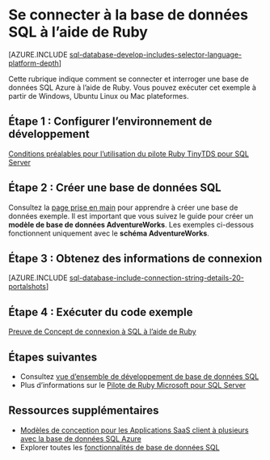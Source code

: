 <properties
    pageTitle="Se connecter à la base de données SQL à l’aide de Ruby | Microsoft Azure"
    description="Donnez un exemple de code prononciation que vous pouvez exécuter pour vous connecter à la base de données SQL Azure."
    services="sql-database"
    documentationCenter=""
    authors="ajlam"
    manager="jhubbard"
    editor=""/>


<tags
    ms.service="sql-database"
    ms.workload="drivers"
    ms.tgt_pltfrm="na"
    ms.devlang="ruby"
    ms.topic="article"
    ms.date="10/03/2016"
    ms.author="andrela"/>


# <a name="connect-to-sql-database-by-using-ruby"></a>Se connecter à la base de données SQL à l’aide de Ruby 

[AZURE.INCLUDE [sql-database-develop-includes-selector-language-platform-depth](../../includes/sql-database-develop-includes-selector-language-platform-depth.md)] 

Cette rubrique indique comment se connecter et interroger une base de données SQL Azure à l’aide de Ruby. Vous pouvez exécuter cet exemple à partir de Windows, Ubuntu Linux ou Mac plateformes.

## <a name="step-1-configure-development-environment"></a>Étape 1 : Configurer l’environnement de développement

[Conditions préalables pour l’utilisation du pilote Ruby TinyTDS pour SQL Server](https://msdn.microsoft.com/library/mt711041.aspx)

## <a name="step-2-create-a-sql-database"></a>Étape 2 : Créer une base de données SQL

Consultez la [page prise en main](sql-database-get-started.md) pour apprendre à créer une base de données exemple.  Il est important que vous suivez le guide pour créer un **modèle de base de données AdventureWorks**. Les exemples ci-dessous fonctionnent uniquement avec le **schéma AdventureWorks**.

## <a name="step-3-get-connection-details"></a>Étape 3 : Obtenez des informations de connexion

[AZURE.INCLUDE [sql-database-include-connection-string-details-20-portalshots](../../includes/sql-database-include-connection-string-details-20-portalshots.md)]

## <a name="step-4-run-sample-code"></a>Étape 4 : Exécuter du code exemple

[Preuve de Concept de connexion à SQL à l’aide de Ruby](http://msdn.microsoft.com/library/mt715797.aspx)

## <a name="next-steps"></a>Étapes suivantes

* Consultez [vue d’ensemble de développement de base de données SQL](sql-database-develop-overview.md)
* Plus d’informations sur le [Pilote de Ruby Microsoft pour SQL Server](https://msdn.microsoft.com/library/mt691981.aspx)

## <a name="additional-resources"></a>Ressources supplémentaires 

* [Modèles de conception pour les Applications SaaS client à plusieurs avec la base de données SQL Azure](sql-database-design-patterns-multi-tenancy-saas-applications.md)
* Explorer toutes les [fonctionnalités de base de données SQL](https://azure.microsoft.com/services/sql-database/)
